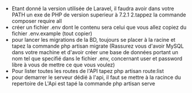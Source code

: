 - Etant donné la version utilisée de Laravel, il faudra avoir dans votre PATH un exe de PHP de version superieur à 7.2.1 2.tappez la commande composer require all
- créer un fichier .env dont le contenu sera celui que vous allez copiez du fichier .env.example (tout copier)
- pour lancer les migrations de la BD, toujours se placer à la racine et tapez la commande php artisan migrate (Rassurez vous d'avoir MySQL dans votre machine et d'avoir créer une base de données portant un nom tel que specifié dans le fichier .env, concernant user et password libre à vous de mettre ce que vous voulez)
- Pour lister toutes les routes de l'API tapez php artisan route:list
- pour demarrer le serveur dédié à l'api, il faut se mettre à la racince du repertoire de L'Api est tapé la commande php artisan serve
